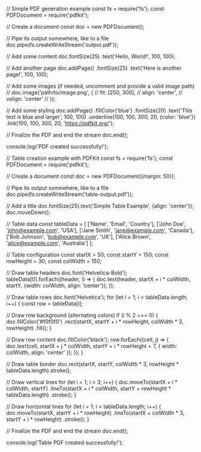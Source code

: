 // Simple PDF generation example
const fs = require('fs');
const PDFDocument = require('pdfkit');

// Create a document
const doc = new PDFDocument();

// Pipe its output somewhere, like to a file
doc.pipe(fs.createWriteStream('output.pdf'));

// Add some content
doc.fontSize(25)
   .text('Hello, World!', 100, 100);

// Add another page
doc.addPage()
   .fontSize(25)
   .text('Here is another page!', 100, 100);

// Add some images (if needed, uncomment and provide a valid image path)
// doc.image('path/to/image.png', {
//   fit: [250, 300],
//   align: 'center',
//   valign: 'center'
// });

// Add some styling
doc.addPage()
   .fillColor('blue')
   .fontSize(20)
   .text('This text is blue and larger', 100, 100)
   .underline(100, 100, 300, 20, {color: 'blue'})
   .link(100, 100, 300, 20, 'https://pdfkit.org/');

// Finalize the PDF and end the stream
doc.end();

console.log('PDF created successfully!');


// Table creation example with PDFKit
const fs = require('fs');
const PDFDocument = require('pdfkit');

// Create a document
const doc = new PDFDocument({margin: 50});

// Pipe its output somewhere, like to a file
doc.pipe(fs.createWriteStream('table-output.pdf'));

// Add a title
doc.fontSize(25).text('Simple Table Example', {align: 'center'});
doc.moveDown();

// Table data
const tableData = [
  ['Name', 'Email', 'Country'],
  ['John Doe', 'john@example.com', 'USA'],
  ['Jane Smith', 'jane@example.com', 'Canada'],
  ['Bob Johnson', 'bob@example.com', 'UK'],
  ['Alice Brown', 'alice@example.com', 'Australia']
];

// Table configuration
const startX = 50;
const startY = 150;
const rowHeight = 30;
const colWidth = 150;

// Draw table headers
doc.font('Helvetica-Bold');
tableData[0].forEach((header, i) => {
  doc.text(header, startX + i * colWidth, startY, {width: colWidth, align: 'center'});
});

// Draw table rows
doc.font('Helvetica');
for (let i = 1; i < tableData.length; i++) {
  const row = tableData[i];
  
  // Draw row background (alternating colors)
  if (i % 2 === 0) {
    doc.fillColor('#f0f0f0')
       .rect(startX, startY + i * rowHeight, colWidth * 3, rowHeight)
       .fill();
  }
  
  // Draw row content
  doc.fillColor('black');
  row.forEach((cell, j) => {
    doc.text(cell, startX + j * colWidth, startY + i * rowHeight + 7, {
      width: colWidth,
      align: 'center'
    });
  });
}

// Draw table border
doc.rect(startX, startY, colWidth * 3, rowHeight * tableData.length).stroke();

// Draw vertical lines
for (let i = 1; i < 3; i++) {
  doc.moveTo(startX + i * colWidth, startY)
     .lineTo(startX + i * colWidth, startY + rowHeight * tableData.length)
     .stroke();
}

// Draw horizontal lines
for (let i = 1; i < tableData.length; i++) {
  doc.moveTo(startX, startY + i * rowHeight)
     .lineTo(startX + colWidth * 3, startY + i * rowHeight)
     .stroke();
}

// Finalize the PDF and end the stream
doc.end();

console.log('Table PDF created successfully!');
